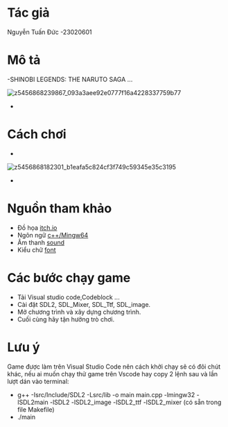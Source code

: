 # Tác giả 
Nguyễn Tuấn Đức
-23020601

# Mô tả
-SHINOBI LEGENDS: THE NARUTO SAGA ...

![z5456868239867_093a3aee92e0777f16a4228337759b77](https://github.com/alec-Ng196/Naruto_Shippuden/assets/163379142/076adbd3-5133-43aa-b7d2-d6654b315ee1)

- 


# Cách chơi
-
![z5456868182301_b1eafa5c824cf3f749c59345e35c3195](https://github.com/alec-Ng196/Naruto_Shippuden/assets/163379142/6e17ed5a-bb60-4c7d-8012-e3e0d73b8578)

-





# Nguồn tham khảo
- Đồ họa [itch.io](https://itch.io/game-assets)
- Ngôn ngữ [c++/Mingw64](https://sourceforge.net/projects/mingw/)
- Âm thanh [sound](https://pixabay.com/vi/sound-effects/search/game/)
- Kiểu chữ [font](http://www.fontchu.com/games.htm)

# Các bước chạy game
- Tải Visual studio code,Codeblock ...
- Cài đặt SDL2, SDL_Mixer, SDL_Ttf, SDL_image.
- Mở chương trình và xây dựng chương trình.
- Cuối cùng hãy tận hưởng trò chơi.


# Lưu ý
Game được làm trên Visual Studio Code nên cách khởi chạy sẽ có đôi chút khác, nếu ai muốn chạy thử game trên Vscode hay copy 2 lệnh sau và lần lượt dán vào terminal:
- g++ -Isrc/Include/SDL2 -Lsrc/lib -o main main.cpp -lmingw32 -lSDL2main -lSDL2 -lSDL2_image -lSDL2_ttf -lSDL2_mixer (có sẵn trong file Makefile)
- ./main

